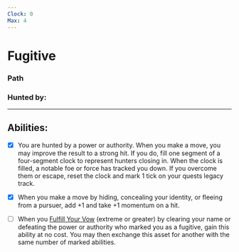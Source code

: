 ```yaml
---
Clock: 0
Max: 4
---
```

# Fugitive
### Path
### Hunted by:
<hr>

## Abilities:
- [x] You are hunted by a power or authority. When you make a move, you may improve the result to a strong hit. If you do, fill one segment of a four-segment clock to represent hunters closing in. When the clock is filled, a notable foe or force has tracked you down. If you overcome them or escape, reset the clock and mark 1 tick on your quests legacy track.

- [x] When you make a move by hiding, concealing your identity, or fleeing from a pursuer, add +1 and take +1 momentum on a hit.

- [ ] When you [Fulfill Your Vow](Moves/quest/fulfill_your_vow) (extreme or greater) by clearing your name or defeating the power or authority who marked you as a fugitive, gain this ability at no cost. You may then exchange this asset for another with the same number of marked abilities.

